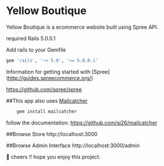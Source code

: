# Yellow Boutique

Yellow Boutique is a ecommerce website built using Spree API.

required Rails 5.0.0.1

Add rails to your Gemfile

```ruby
gem 'rails', '~> 5.0', '>= 5.0.0.1'
```

Information for getting started with [Spree] (http://guides.spreecommerce.org/)

https://github.com/spree/spree

##This app also uses [Mailcatcher](https://mailcatcher.me/)

```ruby
    gem install mailcatcher
```
follow the documentation: https://github.com/sj26/mailcatcher

##Browse Store
http://localhost:3000

##Browse Admin Interface
http://localhost:3000/admin

:beer: cheers !! hope you enjoy this project.

